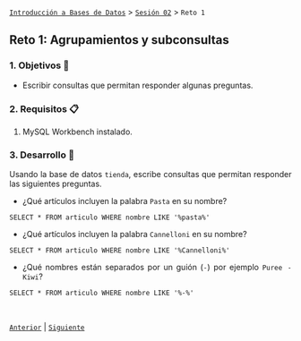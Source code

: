[`Introducción a Bases de Datos`](../../README.md) > [`Sesión 02`](../Readme.md) > `Reto 1`
	
## Reto 1: Agrupamientos y subconsultas

<div style="text-align: justify;">

### 1. Objetivos :dart:

- Escribir consultas que permitan responder algunas preguntas.

### 2. Requisitos :clipboard:

1. MySQL Workbench instalado.

### 3. Desarrollo :rocket:

Usando la base de datos `tienda`, escribe consultas que permitan responder las siguientes preguntas.

- ¿Qué artículos incluyen la palabra `Pasta` en su nombre?
```mysql
SELECT * FROM articulo WHERE nombre LIKE '%pasta%'
```
- ¿Qué artículos incluyen la palabra `Cannelloni` en su nombre?
```mysql
SELECT * FROM articulo WHERE nombre LIKE '%Cannelloni%'
```
- ¿Qué nombres están separados por un guión (`-`) por ejemplo `Puree - Kiwi`?
```mysql
SELECT * FROM articulo WHERE nombre LIKE '%-%'
```

<br/>

[`Anterior`](../Ejemplo-01/Readme.md) | [`Siguiente`](../Readme.md#funciones-de-agrupamiento)   


</div>

